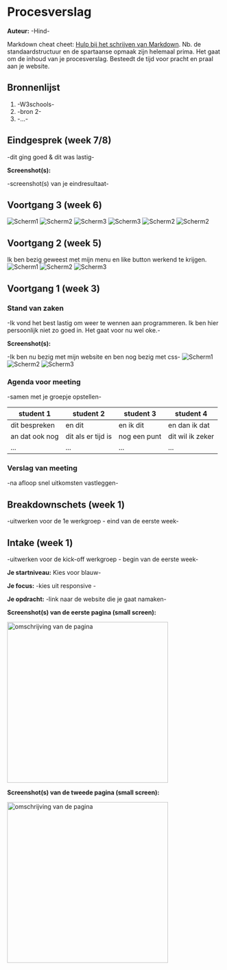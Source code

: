 # Procesverslag
**Auteur:** -Hind-

Markdown cheat cheet: [Hulp bij het schrijven van Markdown](https://github.com/adam-p/markdown-here/wiki/Markdown-Cheatsheet). Nb. de standaardstructuur en de spartaanse opmaak zijn helemaal prima. Het gaat om de inhoud van je procesverslag. Besteedt de tijd voor pracht en praal aan je website.



## Bronnenlijst
1. -W3schools-
2. -bron 2-
3. -...-



## Eindgesprek (week 7/8)

-dit ging goed & dit was lastig-

**Screenshot(s):**

-screenshot(s) van je eindresultaat-



## Voortgang 3 (week 6)

<img src="images/foto.png" alt="Scherm1">
<img src="images/foto1.png" alt="Scherm2">
<img src="images/foto2.png" alt="Scherm3">
<img src="images/foto4.png" alt="Scherm3">
<img src="images/foto3.png" alt="Scherm2">
<img src="images/foto5.png" alt="Scherm2">




## Voortgang 2 (week 5)
Ik ben bezig geweest met mijn menu en like button werkend te krijgen.
<img src="images/scherm1..png" alt="Scherm1">
<img src="images/scherm2..png" alt="Scherm2">
<img src="images/scherm3..png" alt="Scherm3">



## Voortgang 1 (week 3)

### Stand van zaken

-Ik vond het best lastig om weer te wennen aan programmeren. Ik ben hier persoonlijk niet zo goed in. Het gaat voor nu wel oke.-

**Screenshot(s):**

-Ik ben nu bezig met mijn website en ben nog bezig met css-
<img src="images/Scherm1.png" alt="Scherm1">
<img src="images/Scherm2.png" alt="Scherm2">
<img src="images/Scherm3.png" alt="Scherm3">


### Agenda voor meeting

-samen met je groepje opstellen-

| student 1      | student 2          | student 3    | student 4        |
| ---            | ---                | ---          | ---              |
| dit bespreken  | en dit             | en ik dit    | en dan ik dat    |
| an dat ook nog | dit als er tijd is | nog een punt | dit wil ik zeker |
| ...            | ...                | ...          | ...              |

### Verslag van meeting

-na afloop snel uitkomsten vastleggen-



## Breakdownschets (week 1)

-uitwerken voor de 1e werkgroep - eind van de eerste week-



## Intake (week 1)
-uitwerken voor de kick-off werkgroep - begin van de eerste week-

**Je startniveau:** Kies voor blauw-

**Je focus:** -kies uit responsive -

**Je opdracht:** -link naar de website die je gaat namaken-

**Screenshot(s) van de eerste pagina (small screen):**

<img src="images/dummy-plaatje.svg" width="375px" alt="omschrijving van de pagina">

**Screenshot(s) van de tweede pagina (small screen):**

<img src="images/dummy-plaatje.svg" width="375px" alt="omschrijving van de pagina">

